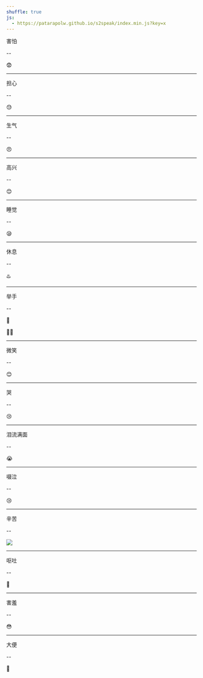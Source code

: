 ```yaml
---
shuffle: true
js:
  - https://patarapolw.github.io/s2speak/index.min.js?key=x
---
```


害怕

--

😨

---

担心

--

😓

---

生气

--

😠

---

高兴

--

😊

---

睡觉

--

😪

---

休息

--

♨️

---

举手

--

🙋

🙋‍♂️

---

微笑

--

😊

---

哭

--

😢

---

泪流满面

--

😭

---

啜泣

--

😢

---

辛苦

--

![](https://stickershop.line-scdn.net/stickershop/v1/sticker/8829663/android/sticker.png)

---

呕吐

--

🤮

---

害羞

--

😳

---

大便

--

💩
